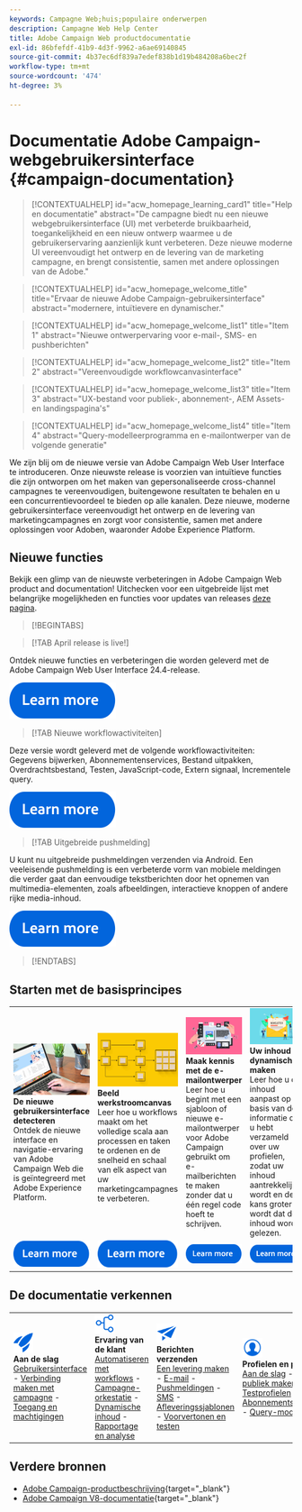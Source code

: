 ```yaml
---
keywords: Campagne Web;huis;populaire onderwerpen
description: Campagne Web Help Center
title: Adobe Campaign Web productdocumentatie
exl-id: 86bfefdf-41b9-4d3f-9962-a6ae69140845
source-git-commit: 4b37ec6df839a7edef838b1d19b484208a6bec2f
workflow-type: tm+mt
source-wordcount: '474'
ht-degree: 3%

---
```


# Documentatie Adobe Campaign-webgebruikersinterface {#campaign-documentation}

>[!CONTEXTUALHELP]
>id="acw_homepage_learning_card1"
>title="Help en documentatie"
>abstract="De campagne biedt nu een nieuwe webgebruikersinterface (UI) met verbeterde bruikbaarheid, toegankelijkheid en een nieuw ontwerp waarmee u de gebruikerservaring aanzienlijk kunt verbeteren. Deze nieuwe moderne UI vereenvoudigt het ontwerp en de levering van de marketing campagne, en brengt consistentie, samen met andere oplossingen van de Adobe."

>[!CONTEXTUALHELP]
>id="acw_homepage_welcome_title"
>title="Ervaar de nieuwe Adobe Campaign-gebruikersinterface"
>abstract="modernere, intuïtievere en dynamischer."

>[!CONTEXTUALHELP]
>id="acw_homepage_welcome_list1"
>title="Item 1"
>abstract="Nieuwe ontwerpervaring voor e-mail-, SMS- en pushberichten"

>[!CONTEXTUALHELP]
>id="acw_homepage_welcome_list2"
>title="Item 2"
>abstract="Vereenvoudigde workflowcanvasinterface"

>[!CONTEXTUALHELP]
>id="acw_homepage_welcome_list3"
>title="Item 3"
>abstract="UX-bestand voor publiek-, abonnement-, AEM Assets- en landingspagina&#39;s"

>[!CONTEXTUALHELP]
>id="acw_homepage_welcome_list4"
>title="Item 4"
>abstract="Query-modelleerprogramma en e-mailontwerper van de volgende generatie"


We zijn blij om de nieuwe versie van Adobe Campaign Web User Interface te introduceren. Onze nieuwste release is voorzien van intuïtieve functies die zijn ontworpen om het maken van gepersonaliseerde cross-channel campagnes te vereenvoudigen, buitengewone resultaten te behalen en u een concurrentievoordeel te bieden op alle kanalen. Deze nieuwe, moderne gebruikersinterface vereenvoudigt het ontwerp en de levering van marketingcampagnes en zorgt voor consistentie, samen met andere oplossingen voor Adoben, waaronder Adobe Experience Platform.

## Nieuwe functies

Bekijk een glimp van de nieuwste verbeteringen in Adobe Campaign Web product and documentation! Uitchecken voor een uitgebreide lijst met belangrijke mogelijkheden en functies voor updates van releases [deze pagina](rn/whats-new.md).

>[!BEGINTABS]

>[!TAB April release is live!]

Ontdek nieuwe functies en verbeteringen die worden geleverd met de Adobe Campaign Web User Interface 24.4-release.

[![afbeelding](assets/do-not-localize/learn-more-button.svg)](rn/release-notes.md)

>[!TAB Nieuwe workflowactiviteiten]

Deze versie wordt geleverd met de volgende workflowactiviteiten: Gegevens bijwerken, Abonnementenservices, Bestand uitpakken, Overdrachtsbestand, Testen, JavaScript-code, Extern signaal, Incrementele query.

[![afbeelding](assets/do-not-localize/learn-more-button.svg)](rn/release-notes.md)

>[!TAB Uitgebreide pushmelding]

U kunt nu uitgebreide pushmeldingen verzenden via Android. Een veeleisende pushmelding is een verbeterde vorm van mobiele meldingen die verder gaat dan eenvoudige tekstberichten door het opnemen van multimedia-elementen, zoals afbeeldingen, interactieve knoppen of andere rijke media-inhoud.

[![afbeelding](assets/do-not-localize/learn-more-button.svg)](push/rich-push.md)

>[!ENDTABS]

## Starten met de basisprincipes

<table style="table-layout:fixed">
  <tr style="border: 0;">
    <td>
    <a href="get-started/user-interface.md"><img src="assets/do-not-localize/menu-ui.jpeg"></a>
    <div><strong>De nieuwe gebruikersinterface detecteren</strong><br/>Ontdek de nieuwe interface en navigatie-ervaring van Adobe Campaign Web die is geïntegreerd met Adobe Experience Platform.</div>
    </td>
    <td>
    <a href="workflows/gs-workflows.md"><img src="assets/do-not-localize/menu-workflows.jpeg"></a>
    <div><strong>Beeld werkstroomcanvas</strong><br/>Leer hoe u workflows maakt om het volledige scala aan processen en taken te ordenen en de snelheid en schaal van elk aspect van uw marketingcampagnes te verbeteren.</div><br/>
    </td>
    <td>
    <a href="email/get-started-email-designer.md"><img src="assets/do-not-localize/menu-email.png"></a>
    <div><strong>Maak kennis met de e-mailontwerper</strong><br/>Leer hoe u begint met een sjabloon of nieuwe e-mailontwerper voor Adobe Campaign gebruikt om e-mailberichten te maken zonder dat u één regel code hoeft te schrijven.
    </div></td>
    <td>
    <a href="personalization/gs-personalization.md"><img src="assets/do-not-localize/menu-dynamic.png"></a>
    <div><strong>Uw inhoud dynamisch maken</strong><br/>Leer hoe u de inhoud aanpast op basis van de informatie die u hebt verzameld over uw profielen, zodat uw inhoud aantrekkelijker wordt en de kans groter wordt dat de inhoud wordt gelezen.</div>
    </td>
  </tr>
  <tr style="border: 0;">
    <td align="center"><a href="get-started/user-interface.md"><img src="assets/do-not-localize/learn-more-button.svg"></a></td>
    <td align="center"><a href="workflows/gs-workflows.md"><img src="assets/do-not-localize/learn-more-button.svg"></a></td>
    <td align="center"><a href="email/get-started-email-designer.md"><img src="assets/do-not-localize/learn-more-button.svg"></a></td>
    <td align="center"><a href="personalization/gs-personalization.md"><img src="assets/do-not-localize/learn-more-button.svg"></a></td>
    </tr>
</table>

## De documentatie verkennen

<table style="table-layout:auto">
  <tr style="border: 0;">
    <td>
      <img src="assets/do-not-localize/icon-start.svg" width="35px">
    <br/>
      <strong>Aan de slag</strong><br/><a href="get-started/user-interface.md">Gebruikersinterface</a> - <a href="get-started/connect-to-campaign.md">Verbinding maken met campagne</a> - <a href="get-started/permissions.md">Toegang en machtigingen</a>
    </td>
    <td>
      <img src="assets/do-not-localize/icon-experience.svg" width="35px">
    <br/>
      <strong>Ervaring van de klant</strong><br/><a href="workflows/gs-workflows.md" target="_blank">Automatiseren met workflows</a> - <a href="campaigns/gs-campaigns.md" target="_blank">Campagne-orkestatie</a> - <a href="personalization/gs-personalization.md">Dynamische inhoud</a> - <a href="reporting/gs-reports.md">Rapportage en analyse</a>
    </td>
    <td>
      <img src="assets/do-not-localize/icon-message.svg" width="35px">
    <br/>
      <strong>Berichten verzenden</strong><br/><a href="msg/gs-deliveries.md">Een levering maken</a> - <a href="email/create-email.md">E-mail</a> -  <a href="push/gs-push.md">Pushmeldingen</a> - <a href="sms/gs-sms.md">SMS</a> - <a href="msg/delivery-template.md">Afleveringssjablonen</a> - <a href="preview-test/preview-test.md">Voorvertonen en testen</a> 
    </td>
    <td>
      <img src="assets/do-not-localize/icon_profile.svg" width="35px">
    <br/>
      <strong>Profielen en publiek</strong><br/><a href="audience/gs-audiences-recipients.md">Aan de slag</a> - <a href="audience/create-audience.md">Soorten publiek maken</a> - <a href="audience/test-profiles.md">Testprofielen</a> - <a href="audience/manage-services.md">Abonnementsdiensten</a> - <a href="query/query-modeler-overview.md">Query-modelleraar</a>
    </td>
  </tr>
</table>

## Verdere bronnen

* [Adobe Campaign-productbeschrijving](https://helpx.adobe.com/nl/legal/product-descriptions/adobe-campaign-managed-cloud-services.html){target="_blank"}
* [Adobe Campaign V8-documentatie](https://experienceleague.adobe.com/docs/campaign-v8.html?lang=nl){target="_blank"}